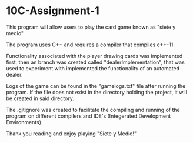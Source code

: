 # 10C-Assignment-1
This program will allow users to play the card game known as "siete y medio". 

The program uses C++ and requires a compiler that compiles c++-11. 
 
Functionality associated with the player drawing cards was implemented first, then an branch was created called "dealerImplementation", that was used to experiment with implemented the functionality of an automated dealer. 

Logs of the game can be found in the "gamelogs.txt" file after running the program. If the file does not exist in the directory holding the project, it will be created in said directory. 

The .gitignore was created to facilitate the compiling and running of the program on different compilers and IDE's (Integerated Development Environments). 

Thank you reading and enjoy playing "Siete y Medio!"
